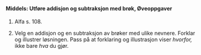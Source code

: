 
#### Middels: Utføre addisjon og subtraksjon med brøk,  Øveoppgaver

1. Alfa s. 108.

2. Velg en addisjon og en subtraksjon av brøker med ulike nevnere.
   Forklar og illustrer løsningen. Pass på at forklaring og
   illustrasjon viser _hvorfor,_ ikke bare _hva_ du gjør.


